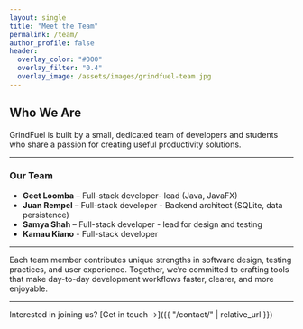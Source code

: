 ```yaml
---
layout: single
title: "Meet the Team"
permalink: /team/
author_profile: false
header:
  overlay_color: "#000"
  overlay_filter: "0.4"
  overlay_image: /assets/images/grindfuel-team.jpg
---
```


## Who We Are

GrindFuel is built by a small, dedicated team of developers and students who share a passion for creating useful productivity solutions.

---

### Our Team

- **Geet Loomba** – Full-stack developer- lead (Java, JavaFX)  
- **Juan Rempel** – Full-stack developer -  Backend architect (SQLite, data persistence)  
- **Samya Shah** – Full-stack developer - lead for design and testing  
- **Kamau Kiano** - Full-stack developer 

---

Each team member contributes unique strengths in software design, testing practices, and user experience. Together, we’re committed to crafting tools that make day-to-day development workflows faster, clearer, and more enjoyable.

---

Interested in joining us? [Get in touch →]({{ "/contact/" | relative_url }})
